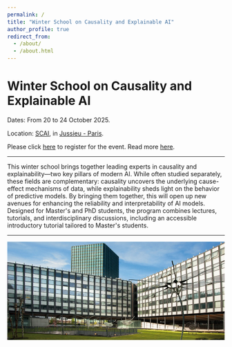 ```yaml
---
permalink: /
title: "Winter School on Causality and Explainable AI"
author_profile: true
redirect_from: 
  - /about/
  - /about.html
---
```


Winter School on Causality and Explainable AI
======
 
Dates: From 20 to 24 October 2025.

Location: [SCAI](https://scai.sorbonne-universite.fr/), in [Jussieu - Paris](https://www.openstreetmap.org/?mlat=48.846031&mlon=2.355529#map=18/48.846031/2.355529).

Please click [here](https://docs.google.com/forms/d/e/1FAIpQLSeUsxnQnBi04v0ep3kpxY-e9y6-hMIak8pMLYVb3tXDvjL3Rg/viewform?usp=dialog) to register for the event. Read more [here](https://xai-winter-school.github.io/registration/).

---

This winter school brings together leading experts in causality and explainability—two key pillars of modern AI. While often studied separately, these fields are complementary: causality uncovers the underlying cause-effect mechanisms of data, while explainability sheds light on the behavior of predictive models. By bringing them together, this will open up new avenues for enhancing the reliability and interpretability of AI models. Designed for Master's and PhD students, the program combines lectures, tutorials, and interdisciplinary discussions, including an accessible introductory tutorial tailored to Master's students.

---

![the location is nice!](/assets/acces_campus_pierre_et_marie_curie_r.jpg)

